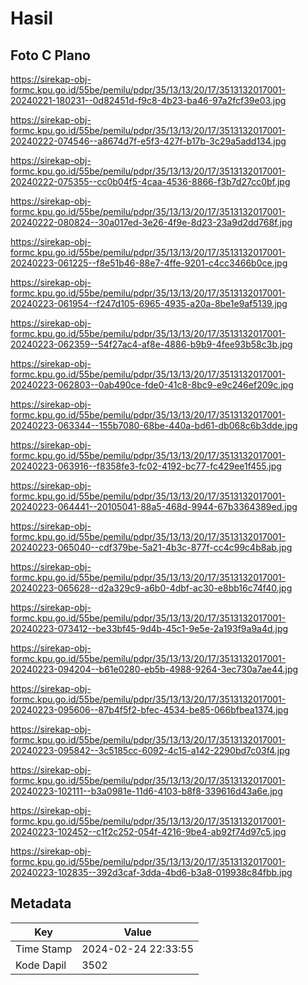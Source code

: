 # Hasil

## Foto C Plano

https://sirekap-obj-formc.kpu.go.id/55be/pemilu/pdpr/35/13/13/20/17/3513132017001-20240221-180231--0d82451d-f9c8-4b23-ba46-97a2fcf39e03.jpg

https://sirekap-obj-formc.kpu.go.id/55be/pemilu/pdpr/35/13/13/20/17/3513132017001-20240222-074546--a8674d7f-e5f3-427f-b17b-3c29a5add134.jpg

https://sirekap-obj-formc.kpu.go.id/55be/pemilu/pdpr/35/13/13/20/17/3513132017001-20240222-075355--cc0b04f5-4caa-4536-8866-f3b7d27cc0bf.jpg

https://sirekap-obj-formc.kpu.go.id/55be/pemilu/pdpr/35/13/13/20/17/3513132017001-20240222-080824--30a017ed-3e26-4f9e-8d23-23a9d2dd768f.jpg

https://sirekap-obj-formc.kpu.go.id/55be/pemilu/pdpr/35/13/13/20/17/3513132017001-20240223-061225--f8e51b46-88e7-4ffe-9201-c4cc3466b0ce.jpg

https://sirekap-obj-formc.kpu.go.id/55be/pemilu/pdpr/35/13/13/20/17/3513132017001-20240223-061954--f247d105-6965-4935-a20a-8be1e9af5139.jpg

https://sirekap-obj-formc.kpu.go.id/55be/pemilu/pdpr/35/13/13/20/17/3513132017001-20240223-062359--54f27ac4-af8e-4886-b9b9-4fee93b58c3b.jpg

https://sirekap-obj-formc.kpu.go.id/55be/pemilu/pdpr/35/13/13/20/17/3513132017001-20240223-062803--0ab490ce-fde0-41c8-8bc9-e9c246ef209c.jpg

https://sirekap-obj-formc.kpu.go.id/55be/pemilu/pdpr/35/13/13/20/17/3513132017001-20240223-063344--155b7080-68be-440a-bd61-db068c6b3dde.jpg

https://sirekap-obj-formc.kpu.go.id/55be/pemilu/pdpr/35/13/13/20/17/3513132017001-20240223-063916--f8358fe3-fc02-4192-bc77-fc429ee1f455.jpg

https://sirekap-obj-formc.kpu.go.id/55be/pemilu/pdpr/35/13/13/20/17/3513132017001-20240223-064441--20105041-88a5-468d-9944-67b3364389ed.jpg

https://sirekap-obj-formc.kpu.go.id/55be/pemilu/pdpr/35/13/13/20/17/3513132017001-20240223-065040--cdf379be-5a21-4b3c-877f-cc4c99c4b8ab.jpg

https://sirekap-obj-formc.kpu.go.id/55be/pemilu/pdpr/35/13/13/20/17/3513132017001-20240223-065628--d2a329c9-a6b0-4dbf-ac30-e8bb16c74f40.jpg

https://sirekap-obj-formc.kpu.go.id/55be/pemilu/pdpr/35/13/13/20/17/3513132017001-20240223-073412--be33bf45-9d4b-45c1-9e5e-2a193f9a9a4d.jpg

https://sirekap-obj-formc.kpu.go.id/55be/pemilu/pdpr/35/13/13/20/17/3513132017001-20240223-094204--b61e0280-eb5b-4988-9264-3ec730a7ae44.jpg

https://sirekap-obj-formc.kpu.go.id/55be/pemilu/pdpr/35/13/13/20/17/3513132017001-20240223-095606--87b4f5f2-bfec-4534-be85-066bfbea1374.jpg

https://sirekap-obj-formc.kpu.go.id/55be/pemilu/pdpr/35/13/13/20/17/3513132017001-20240223-095842--3c5185cc-6092-4c15-a142-2290bd7c03f4.jpg

https://sirekap-obj-formc.kpu.go.id/55be/pemilu/pdpr/35/13/13/20/17/3513132017001-20240223-102111--b3a0981e-11d6-4103-b8f8-339616d43a6e.jpg

https://sirekap-obj-formc.kpu.go.id/55be/pemilu/pdpr/35/13/13/20/17/3513132017001-20240223-102452--c1f2c252-054f-4216-9be4-ab92f74d97c5.jpg

https://sirekap-obj-formc.kpu.go.id/55be/pemilu/pdpr/35/13/13/20/17/3513132017001-20240223-102835--392d3caf-3dda-4bd6-b3a8-019938c84fbb.jpg


## Metadata

| Key        | Value               |
| ---------- | ------------------- |
| Time Stamp | 2024-02-24 22:33:55 |
| Kode Dapil | 3502                |



